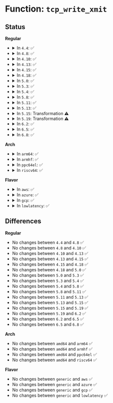 # Function: <code>tcp_write_xmit</code>

## Status
<b>Regular</b>
<ul>
<li>
<details>
<summary>In <code>4.4</code>: ✅</summary>

```c
bool tcp_write_xmit(struct sock *sk, unsigned int mss_now, int nonagle, int push_one, gfp_t gfp);
```

**Collision:** Unique Static

**Inline:** No

**Transformation:** False

**Instances:**

```
In net/ipv4/tcp_output.c (ffffffff81776720)
Location: net/ipv4/tcp_output.c:2020
Inline: False
Direct callers:
  - net/ipv4/tcp_output.c:__tcp_push_pending_frames
  - net/ipv4/tcp_output.c:tcp_push_one
  - net/ipv4/tcp_output.c:tcp_send_loss_probe
```
**Symbols:**

```
ffffffff81776720-ffffffff817775ee: tcp_write_xmit (STB_LOCAL)
```
</details>
</li>
<li>
<details>
<summary>In <code>4.8</code>: ✅</summary>

```c
bool tcp_write_xmit(struct sock *sk, unsigned int mss_now, int nonagle, int push_one, gfp_t gfp);
```

**Collision:** Unique Static

**Inline:** No

**Transformation:** False

**Instances:**

```
In net/ipv4/tcp_output.c (ffffffff817e3680)
Location: net/ipv4/tcp_output.c:2039
Inline: False
Direct callers:
  - net/ipv4/tcp_output.c:tcp_push_one
  - net/ipv4/tcp_output.c:__tcp_push_pending_frames
  - net/ipv4/tcp_output.c:tcp_send_loss_probe
```
**Symbols:**

```
ffffffff817e3680-ffffffff817e4602: tcp_write_xmit (STB_LOCAL)
```
</details>
</li>
<li>
<details>
<summary>In <code>4.10</code>: ✅</summary>

```c
bool tcp_write_xmit(struct sock *sk, unsigned int mss_now, int nonagle, int push_one, gfp_t gfp);
```

**Collision:** Unique Static

**Inline:** No

**Transformation:** False

**Instances:**

```
In net/ipv4/tcp_output.c (ffffffff81813d50)
Location: net/ipv4/tcp_output.c:2171
Inline: False
Direct callers:
  - net/ipv4/tcp_output.c:tcp_push_one
  - net/ipv4/tcp_output.c:__tcp_push_pending_frames
  - net/ipv4/tcp_output.c:tcp_send_loss_probe
```
**Symbols:**

```
ffffffff81813d50-ffffffff81814cbe: tcp_write_xmit (STB_LOCAL)
```
</details>
</li>
<li>
<details>
<summary>In <code>4.13</code>: ✅</summary>

```c
bool tcp_write_xmit(struct sock *sk, unsigned int mss_now, int nonagle, int push_one, gfp_t gfp);
```

**Collision:** Unique Static

**Inline:** No

**Transformation:** False

**Instances:**

```
In net/ipv4/tcp_output.c (ffffffff81833f90)
Location: net/ipv4/tcp_output.c:2258
Inline: False
Direct callers:
  - net/ipv4/tcp_output.c:tcp_push_one
  - net/ipv4/tcp_output.c:__tcp_push_pending_frames
  - net/ipv4/tcp_output.c:tcp_send_loss_probe
```
**Symbols:**

```
ffffffff81833f90-ffffffff81834e5e: tcp_write_xmit (STB_LOCAL)
```
</details>
</li>
<li>
<details>
<summary>In <code>4.15</code>: ✅</summary>

```c
bool tcp_write_xmit(struct sock *sk, unsigned int mss_now, int nonagle, int push_one, gfp_t gfp);
```

**Collision:** Unique Static

**Inline:** No

**Transformation:** False

**Instances:**

```
In net/ipv4/tcp_output.c (ffffffff818b3390)
Location: net/ipv4/tcp_output.c:2309
Inline: False
Direct callers:
  - net/ipv4/tcp_output.c:tcp_push_one
  - net/ipv4/tcp_output.c:__tcp_push_pending_frames
  - net/ipv4/tcp_output.c:tcp_send_loss_probe
```
**Symbols:**

```
ffffffff818b3390-ffffffff818b42ca: tcp_write_xmit (STB_LOCAL)
```
</details>
</li>
<li>
<details>
<summary>In <code>4.18</code>: ✅</summary>

```c
bool tcp_write_xmit(struct sock *sk, unsigned int mss_now, int nonagle, int push_one, gfp_t gfp);
```

**Collision:** Unique Static

**Inline:** No

**Transformation:** False

**Instances:**

```
In net/ipv4/tcp_output.c (ffffffff81908920)
Location: net/ipv4/tcp_output.c:2292
Inline: False
Direct callers:
  - net/ipv4/tcp_output.c:tcp_push_one
  - net/ipv4/tcp_output.c:__tcp_push_pending_frames
  - net/ipv4/tcp_output.c:tcp_send_loss_probe
```
**Symbols:**

```
ffffffff81908920-ffffffff819098c1: tcp_write_xmit (STB_LOCAL)
```
</details>
</li>
<li>
<details>
<summary>In <code>5.0</code>: ✅</summary>

```c
bool tcp_write_xmit(struct sock *sk, unsigned int mss_now, int nonagle, int push_one, gfp_t gfp);
```

**Collision:** Unique Static

**Inline:** No

**Transformation:** False

**Instances:**

```
In net/ipv4/tcp_output.c (ffffffff81936b60)
Location: net/ipv4/tcp_output.c:2318
Inline: False
Direct callers:
  - net/ipv4/tcp_output.c:tcp_push_one
  - net/ipv4/tcp_output.c:__tcp_push_pending_frames
  - net/ipv4/tcp_output.c:tcp_send_loss_probe
```
**Symbols:**

```
ffffffff81936b60-ffffffff81937b61: tcp_write_xmit (STB_LOCAL)
```
</details>
</li>
<li>
<details>
<summary>In <code>5.3</code>: ✅</summary>

```c
bool tcp_write_xmit(struct sock *sk, unsigned int mss_now, int nonagle, int push_one, gfp_t gfp);
```

**Collision:** Unique Static

**Inline:** No

**Transformation:** False

**Instances:**

```
In net/ipv4/tcp_output.c (ffffffff8199c170)
Location: net/ipv4/tcp_output.c:2346
Inline: False
Direct callers:
  - net/ipv4/tcp_output.c:tcp_push_one
  - net/ipv4/tcp_output.c:__tcp_push_pending_frames
  - net/ipv4/tcp_output.c:tcp_send_loss_probe
```
**Symbols:**

```
ffffffff8199c170-ffffffff8199ccef: tcp_write_xmit (STB_LOCAL)
```
</details>
</li>
<li>
<details>
<summary>In <code>5.4</code>: ✅</summary>

```c
bool tcp_write_xmit(struct sock *sk, unsigned int mss_now, int nonagle, int push_one, gfp_t gfp);
```

**Collision:** Unique Static

**Inline:** No

**Transformation:** False

**Instances:**

```
In net/ipv4/tcp_output.c (ffffffff819d2c10)
Location: net/ipv4/tcp_output.c:2365
Inline: False
Direct callers:
  - net/ipv4/tcp_output.c:tcp_push_one
  - net/ipv4/tcp_output.c:__tcp_push_pending_frames
  - net/ipv4/tcp_output.c:tcp_send_loss_probe
```
**Symbols:**

```
ffffffff819d2c10-ffffffff819d37a1: tcp_write_xmit (STB_LOCAL)
```
</details>
</li>
<li>
<details>
<summary>In <code>5.8</code>: ✅</summary>

```c
bool tcp_write_xmit(struct sock *sk, unsigned int mss_now, int nonagle, int push_one, gfp_t gfp);
```

**Collision:** Unique Static

**Inline:** No

**Transformation:** False

**Instances:**

```
In net/ipv4/tcp_output.c (ffffffff81abf7d0)
Location: net/ipv4/tcp_output.c:2428
Inline: False
Direct callers:
  - net/ipv4/tcp_output.c:tcp_push_one
  - net/ipv4/tcp_output.c:__tcp_push_pending_frames
  - net/ipv4/tcp_output.c:tcp_send_loss_probe
```
**Symbols:**

```
ffffffff81abf7d0-ffffffff81abff05: tcp_write_xmit (STB_LOCAL)
```
</details>
</li>
<li>
<details>
<summary>In <code>5.11</code>: ✅</summary>

```c
bool tcp_write_xmit(struct sock *sk, unsigned int mss_now, int nonagle, int push_one, gfp_t gfp);
```

**Collision:** Unique Static

**Inline:** No

**Transformation:** False

**Instances:**

```
In net/ipv4/tcp_output.c (ffffffff81acb240)
Location: net/ipv4/tcp_output.c:2598
Inline: False
Direct callers:
  - net/ipv4/tcp_output.c:tcp_push_one
  - net/ipv4/tcp_output.c:__tcp_push_pending_frames
  - net/ipv4/tcp_output.c:tcp_send_loss_probe
```
**Symbols:**

```
ffffffff81acb240-ffffffff81acb970: tcp_write_xmit (STB_LOCAL)
```
</details>
</li>
<li>
<details>
<summary>In <code>5.13</code>: ✅</summary>

```c
bool tcp_write_xmit(struct sock *sk, unsigned int mss_now, int nonagle, int push_one, gfp_t gfp);
```

**Collision:** Unique Static

**Inline:** No

**Transformation:** False

**Instances:**

```
In net/ipv4/tcp_output.c (ffffffff81ab6270)
Location: net/ipv4/tcp_output.c:2599
Inline: False
Direct callers:
  - net/ipv4/tcp_output.c:tcp_push_one
  - net/ipv4/tcp_output.c:__tcp_push_pending_frames
  - net/ipv4/tcp_output.c:tcp_send_loss_probe
```
**Symbols:**

```
ffffffff81ab6270-ffffffff81ab6bd9: tcp_write_xmit (STB_LOCAL)
```
</details>
</li>
<li>
<details>
<summary>In <code>5.15</code>: Transformation ⚠️</summary>

```c
bool tcp_write_xmit(struct sock *sk, unsigned int mss_now, int nonagle, int push_one, gfp_t gfp);
```

**Collision:** Unique Static

**Inline:** No

**Transformation:** True

**Instances:**

```
In net/ipv4/tcp_output.c (0)
Location: net/ipv4/tcp_output.c:2599
Inline: False
Direct callers:
  - net/ipv4/tcp_output.c:tcp_push_one
  - net/ipv4/tcp_output.c:__tcp_push_pending_frames
  - net/ipv4/tcp_output.c:tcp_send_loss_probe
```
**Symbols:**

```
ffffffff81b732c0-ffffffff81b73dc5: tcp_write_xmit (STB_LOCAL)
ffffffff81d3b2df-ffffffff81d3b335: tcp_write_xmit.cold (STB_LOCAL)
```
</details>
</li>
<li>
<details>
<summary>In <code>5.19</code>: Transformation ⚠️</summary>

```c
bool tcp_write_xmit(struct sock *sk, unsigned int mss_now, int nonagle, int push_one, gfp_t gfp);
```

**Collision:** Unique Static

**Inline:** No

**Transformation:** True

**Instances:**

```
In net/ipv4/tcp_output.c (0)
Location: net/ipv4/tcp_output.c:2599
Inline: False
Direct callers:
  - net/ipv4/tcp_output.c:tcp_push_one
  - net/ipv4/tcp_output.c:__tcp_push_pending_frames
  - net/ipv4/tcp_output.c:tcp_send_loss_probe
```
**Symbols:**

```
ffffffff81d02a70-ffffffff81d034ff: tcp_write_xmit (STB_LOCAL)
ffffffff81f07c02-ffffffff81f07c1c: tcp_write_xmit.cold (STB_LOCAL)
```
</details>
</li>
<li>
<details>
<summary>In <code>6.2</code>: ✅</summary>

```c
bool tcp_write_xmit(struct sock *sk, unsigned int mss_now, int nonagle, int push_one, gfp_t gfp);
```

**Collision:** Unique Static

**Inline:** No

**Transformation:** False

**Instances:**

```
In net/ipv4/tcp_output.c (ffffffff81ec7bb0)
Location: net/ipv4/tcp_output.c:2601
Inline: False
Direct callers:
  - net/ipv4/tcp_output.c:tcp_push_one
  - net/ipv4/tcp_output.c:__tcp_push_pending_frames
  - net/ipv4/tcp_output.c:tcp_send_loss_probe
```
**Symbols:**

```
ffffffff81ec7bb0-ffffffff81ec8407: tcp_write_xmit (STB_LOCAL)
```
</details>
</li>
<li>
<details>
<summary>In <code>6.5</code>: ✅</summary>

```c
bool tcp_write_xmit(struct sock *sk, unsigned int mss_now, int nonagle, int push_one, gfp_t gfp);
```

**Collision:** Unique Static

**Inline:** No

**Transformation:** False

**Instances:**

```
In net/ipv4/tcp_output.c (ffffffff81f26480)
Location: net/ipv4/tcp_output.c:2643
Inline: False
Direct callers:
  - net/ipv4/tcp_output.c:tcp_push_one
  - net/ipv4/tcp_output.c:__tcp_push_pending_frames
  - net/ipv4/tcp_output.c:tcp_send_loss_probe
```
**Symbols:**

```
ffffffff81f26480-ffffffff81f26f30: tcp_write_xmit (STB_LOCAL)
```
</details>
</li>
<li>
<details>
<summary>In <code>6.8</code>: ✅</summary>

```c
bool tcp_write_xmit(struct sock *sk, unsigned int mss_now, int nonagle, int push_one, gfp_t gfp);
```

**Collision:** Unique Static

**Inline:** No

**Transformation:** False

**Instances:**

```
In net/ipv4/tcp_output.c (ffffffff81feae60)
Location: net/ipv4/tcp_output.c:2700
Inline: False
Direct callers:
  - net/ipv4/tcp_output.c:tcp_push_one
  - net/ipv4/tcp_output.c:__tcp_push_pending_frames
  - net/ipv4/tcp_output.c:tcp_send_loss_probe
```
**Symbols:**

```
ffffffff81feae60-ffffffff81feb918: tcp_write_xmit (STB_LOCAL)
```
</details>
</li>
</ul>
<b>Arch</b>
<ul>
<li>
<details>
<summary>In <code>arm64</code>: ✅</summary>

```c
bool tcp_write_xmit(struct sock *sk, unsigned int mss_now, int nonagle, int push_one, gfp_t gfp);
```

**Collision:** Unique Static

**Inline:** No

**Transformation:** False

**Instances:**

```
In net/ipv4/tcp_output.c (ffff800010c857e0)
Location: net/ipv4/tcp_output.c:2365
Inline: False
Direct callers:
  - net/ipv4/tcp_output.c:tcp_push_one
  - net/ipv4/tcp_output.c:__tcp_push_pending_frames
  - net/ipv4/tcp_output.c:tcp_send_loss_probe
```
**Symbols:**

```
ffff800010c857e0-ffff800010c862ac: tcp_write_xmit (STB_LOCAL)
```
</details>
</li>
<li>
<details>
<summary>In <code>armhf</code>: ✅</summary>

```c
bool tcp_write_xmit(struct sock *sk, unsigned int mss_now, int nonagle, int push_one, gfp_t gfp);
```

**Collision:** Unique Static

**Inline:** No

**Transformation:** False

**Instances:**

```
In net/ipv4/tcp_output.c (c0d94a08)
Location: net/ipv4/tcp_output.c:2365
Inline: False
Direct callers:
  - net/ipv4/tcp_output.c:tcp_push_one
  - net/ipv4/tcp_output.c:__tcp_push_pending_frames
  - net/ipv4/tcp_output.c:tcp_send_loss_probe
```
**Symbols:**

```
c0d94a08-c0d955f8: tcp_write_xmit (STB_LOCAL)
```
</details>
</li>
<li>
<details>
<summary>In <code>ppc64el</code>: ✅</summary>

```c
bool tcp_write_xmit(struct sock *sk, unsigned int mss_now, int nonagle, int push_one, gfp_t gfp);
```

**Collision:** Unique Static

**Inline:** No

**Transformation:** False

**Instances:**

```
In net/ipv4/tcp_output.c (c000000000d91950)
Location: net/ipv4/tcp_output.c:2365
Inline: False
Direct callers:
  - net/ipv4/tcp_output.c:tcp_push_one
  - net/ipv4/tcp_output.c:__tcp_push_pending_frames
  - net/ipv4/tcp_output.c:tcp_send_loss_probe
```
**Symbols:**

```
c000000000d91950-c000000000d92768: tcp_write_xmit (STB_LOCAL)
```
</details>
</li>
<li>
<details>
<summary>In <code>riscv64</code>: ✅</summary>

```c
bool tcp_write_xmit(struct sock *sk, unsigned int mss_now, int nonagle, int push_one, gfp_t gfp);
```

**Collision:** Unique Static

**Inline:** No

**Transformation:** False

**Instances:**

```
In net/ipv4/tcp_output.c (ffffffe0007e700c)
Location: net/ipv4/tcp_output.c:2365
Inline: False
Direct callers:
  - net/ipv4/tcp_output.c:tcp_push_one
  - net/ipv4/tcp_output.c:__tcp_push_pending_frames
  - net/ipv4/tcp_output.c:tcp_send_loss_probe
```
**Symbols:**

```
ffffffe0007e700c-ffffffe0007e7940: tcp_write_xmit (STB_LOCAL)
```
</details>
</li>
</ul>
<b>Flavor</b>
<ul>
<li>
<details>
<summary>In <code>aws</code>: ✅</summary>

```c
bool tcp_write_xmit(struct sock *sk, unsigned int mss_now, int nonagle, int push_one, gfp_t gfp);
```

**Collision:** Unique Static

**Inline:** No

**Transformation:** False

**Instances:**

```
In net/ipv4/tcp_output.c (ffffffff81972a80)
Location: net/ipv4/tcp_output.c:2365
Inline: False
Direct callers:
  - net/ipv4/tcp_output.c:tcp_push_one
  - net/ipv4/tcp_output.c:__tcp_push_pending_frames
  - net/ipv4/tcp_output.c:tcp_send_loss_probe
```
**Symbols:**

```
ffffffff81972a80-ffffffff81973611: tcp_write_xmit (STB_LOCAL)
```
</details>
</li>
<li>
<details>
<summary>In <code>azure</code>: ✅</summary>

```c
bool tcp_write_xmit(struct sock *sk, unsigned int mss_now, int nonagle, int push_one, gfp_t gfp);
```

**Collision:** Unique Static

**Inline:** No

**Transformation:** False

**Instances:**

```
In net/ipv4/tcp_output.c (ffffffff8192c550)
Location: net/ipv4/tcp_output.c:2365
Inline: False
Direct callers:
  - net/ipv4/tcp_output.c:tcp_push_one
  - net/ipv4/tcp_output.c:__tcp_push_pending_frames
  - net/ipv4/tcp_output.c:tcp_send_loss_probe
```
**Symbols:**

```
ffffffff8192c550-ffffffff8192d0e1: tcp_write_xmit (STB_LOCAL)
```
</details>
</li>
<li>
<details>
<summary>In <code>gcp</code>: ✅</summary>

```c
bool tcp_write_xmit(struct sock *sk, unsigned int mss_now, int nonagle, int push_one, gfp_t gfp);
```

**Collision:** Unique Static

**Inline:** No

**Transformation:** False

**Instances:**

```
In net/ipv4/tcp_output.c (ffffffff819dd250)
Location: net/ipv4/tcp_output.c:2365
Inline: False
Direct callers:
  - net/ipv4/tcp_output.c:tcp_push_one
  - net/ipv4/tcp_output.c:__tcp_push_pending_frames
  - net/ipv4/tcp_output.c:tcp_send_loss_probe
```
**Symbols:**

```
ffffffff819dd250-ffffffff819ddde1: tcp_write_xmit (STB_LOCAL)
```
</details>
</li>
<li>
<details>
<summary>In <code>lowlatency</code>: ✅</summary>

```c
bool tcp_write_xmit(struct sock *sk, unsigned int mss_now, int nonagle, int push_one, gfp_t gfp);
```

**Collision:** Unique Static

**Inline:** No

**Transformation:** False

**Instances:**

```
In net/ipv4/tcp_output.c (ffffffff819e6ed0)
Location: net/ipv4/tcp_output.c:2365
Inline: False
Direct callers:
  - net/ipv4/tcp_output.c:tcp_push_one
  - net/ipv4/tcp_output.c:__tcp_push_pending_frames
  - net/ipv4/tcp_output.c:tcp_send_loss_probe
```
**Symbols:**

```
ffffffff819e6ed0-ffffffff819e7a61: tcp_write_xmit (STB_LOCAL)
```
</details>
</li>
</ul>

## Differences
<b>Regular</b>
<ul>
<li>
No changes between <code>4.4</code> and <code>4.8</code> ✅
</li>
<li>
No changes between <code>4.8</code> and <code>4.10</code> ✅
</li>
<li>
No changes between <code>4.10</code> and <code>4.13</code> ✅
</li>
<li>
No changes between <code>4.13</code> and <code>4.15</code> ✅
</li>
<li>
No changes between <code>4.15</code> and <code>4.18</code> ✅
</li>
<li>
No changes between <code>4.18</code> and <code>5.0</code> ✅
</li>
<li>
No changes between <code>5.0</code> and <code>5.3</code> ✅
</li>
<li>
No changes between <code>5.3</code> and <code>5.4</code> ✅
</li>
<li>
No changes between <code>5.4</code> and <code>5.8</code> ✅
</li>
<li>
No changes between <code>5.8</code> and <code>5.11</code> ✅
</li>
<li>
No changes between <code>5.11</code> and <code>5.13</code> ✅
</li>
<li>
No changes between <code>5.13</code> and <code>5.15</code> ✅
</li>
<li>
No changes between <code>5.15</code> and <code>5.19</code> ✅
</li>
<li>
No changes between <code>5.19</code> and <code>6.2</code> ✅
</li>
<li>
No changes between <code>6.2</code> and <code>6.5</code> ✅
</li>
<li>
No changes between <code>6.5</code> and <code>6.8</code> ✅
</li>
</ul>
<b>Arch</b>
<ul>
<li>
No changes between <code>amd64</code> and <code>arm64</code> ✅
</li>
<li>
No changes between <code>amd64</code> and <code>armhf</code> ✅
</li>
<li>
No changes between <code>amd64</code> and <code>ppc64el</code> ✅
</li>
<li>
No changes between <code>amd64</code> and <code>riscv64</code> ✅
</li>
</ul>
<b>Flavor</b>
<ul>
<li>
No changes between <code>generic</code> and <code>aws</code> ✅
</li>
<li>
No changes between <code>generic</code> and <code>azure</code> ✅
</li>
<li>
No changes between <code>generic</code> and <code>gcp</code> ✅
</li>
<li>
No changes between <code>generic</code> and <code>lowlatency</code> ✅
</li>
</ul>
